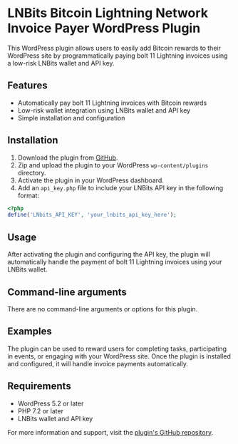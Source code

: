 # LNBits Bitcoin Lightning Network Invoice Payer WordPress Plugin

This WordPress plugin allows users to easily add Bitcoin rewards to their WordPress site by programmatically paying bolt 11 Lightning invoices using a low-risk LNBits wallet and API key.

## Features

- Automatically pay bolt 11 Lightning invoices with Bitcoin rewards
- Low-risk wallet integration using LNBits wallet and API key
- Simple installation and configuration

## Installation

1. Download the plugin from [GitHub](https://github.com/Velas-Commerce/LNBits-Invoice-Payer-WordPress/tree/main/bitcoin-lightning-invoice-payer).
2. Zip and upload the plugin to your WordPress `wp-content/plugins` directory.
3. Activate the plugin in your WordPress dashboard.
4. Add an `api_key.php` file to include your LNBits API key in the following format:

```php
<?php
define('LNbits_API_KEY', 'your_lnbits_api_key_here');
```

## Usage

After activating the plugin and configuring the API key, the plugin will automatically handle the payment of bolt 11 Lightning invoices using your LNBits wallet.

## Command-line arguments

There are no command-line arguments or options for this plugin.

## Examples

The plugin can be used to reward users for completing tasks, participating in events, or engaging with your WordPress site. Once the plugin is installed and configured, it will handle invoice payments automatically.

## Requirements

- WordPress 5.2 or later
- PHP 7.2 or later
- LNBits wallet and API key

For more information and support, visit the [plugin's GitHub repository](https://github.com/Velas-Commerce/LNBits-Invoice-Payer-WordPress).
